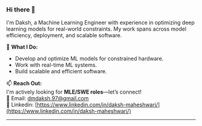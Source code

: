 ### Hi there 👋

I'm Daksh, a Machine Learning Engineer with experience in optimizing deep learning models for real-world constraints. My work spans across model efficiency, deployment, and scalable software.

🔹 **What I Do:**  
- Develop and optimize ML models for constrained hardware.  
- Work with real-time ML systems.  
- Build scalable and efficient software.  

📫 **Reach Out:**  
I'm actively looking for **MLE/SWE roles**—let’s connect!  
📩 Email: [dmdaksh.97@gmail.com](mailto:dmdaksh.97@gmail.com)  
🔗 Linkedin: [https://www.linkedin.com/in/daksh-maheshwari/](https://www.linkedin.com/in/daksh-maheshwari/)


---

<!--
**dmdaksh/dmdaksh** is a ✨ _special_ ✨ repository because its `README.md` (this file) appears on your GitHub profile.

Here are some ideas to get you started:

- 🔭 I’m currently working on ...
- 🌱 I’m currently learning ...
- 👯 I’m looking to collaborate on ...
- 🤔 I’m looking for help with ...
- 💬 Ask me about ...
- 📫 How to reach me: ...
- 😄 Pronouns: ...
- ⚡ Fun fact: ...
-->
